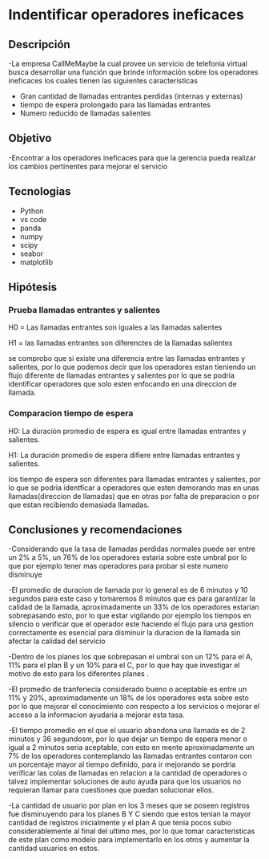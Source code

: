 # Indentificar operadores ineficaces
## Descripción
-La empresa CallMeMaybe la cual provee un servicio de telefonia virtual busca desarrollar una función que brinde información sobre los operadores ineficaces los cuales tienen las siguientes características
- Gran cantidad de llamadas entrantes perdidas (internas y externas)
- tiempo de espera prolongado para las llamadas entrantes
- Numero reducido de llamadas salientes

## Objetivo
-Encontrar a los operadores ineficaces para que la gerencia pueda realizar los cambios pertinentes para mejorar el servicio

## Tecnologias
  - Python
  - vs code
  - panda
  - numpy
  - scipy
  - seabor
  - matplotlib

## Hipótesis
  ### Prueba llamadas entrantes y salientes

H0 = Las llamadas entrantes son iguales a las llamadas salientes

H1 = las llamadas entrantes son diferenctes de la llamadas salientes

se comprobo que si existe una diferencia entre las llamadas entrantes y salientes, por lo que podemos decir que los operadores estan tieniendo un flujo diferente de llamadas entrantes y salientes por lo que se podria identificar operadores que solo esten enfocando en una direccion de llamada.

### Comparacion tiempo de espera

H0: La duración promedio de espera es igual entre llamadas entrantes y salientes.

H1: La duración promedio de espera difiere entre llamadas entrantes y salientes.

los tiempo de espera son diferentes para llamadas entrantes y salientes, por lo que se podria identficar a operadores que esten demorando mas en unas llamadas(direccion de llamadas) que en otras por falta de preparacion o por que estan recibiendo demasiada llamadas.

## Conclusiones y recomendaciones
-Considerando que la tasa de llamadas perdidas normales puede ser entre un 2% a 5%, un 76% de los operadores estaria sobre este umbral por lo que por ejemplo tener mas operadores para probar si este numero disminuye

-El promedio de duracion de llamada por lo general es de 6 minutos y 10 segundos para este caso y tomaremos 8 minutos que es para garantizar la calidad de la llamada, aproximadamente un 33%  de los operadores estarian sobrepasando esto, por lo que estar vigilando por ejemplo los tiempos en silencio o verificar que el operador este haciendo el flujo para una gestion correctamente es esencial para disminuir la duracion de la llamada sin afectar la calidad del servicio

-Dentro de los planes los que sobrepasan el umbral son un 12% para el A, 11% para el plan B y un 10% para el C, por lo que hay que investigar el motivo de esto para los diferentes planes .

-El promedio de tranferiecia considerado bueno o aceptable es entre un 11% y 20%, aproximadamente un 18% de los operadores esta sobre esto por lo que mejorar el conocimiento con respecto a los servicios o mejorar el acceso a la informacion ayudaria a mejorar esta tasa.

-El tiempo promedio en el que el usuario abandona una llamada es de 2 minutos y 36 segundosm, por lo que dejar un tiempo de espera menor o igual a 2 minutos seria aceptable, con esto en mente aproximadamente un 7% de los operadores contemplando las llamadas entrantes contaron con un porcentaje mayor al tiempo definido, para ir mejorando se pordria verificar las colas de llamadas en relacion a la cantidad de operadores o talvez implementar soluciones de auto ayuda para que los usuarios no requieran llamar para cuestiones que puedan solucionar ellos.

-La cantidad de usuario por plan en los 3 meses que se poseen registros fue disminuyendo para los planes B Y C siendo que estos tenian la mayor cantidad de registros inicialmente y el plan A que tenia pocos subio considerablemente al final del ultimo mes, por lo que tomar caracteristicas de este plan como modelo para implementarlo en los otros y aumentar la cantidad usuarios en estos.
